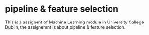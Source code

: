 # pipeline & feature selection

This is a assignent of Machine Learning module in University College Dublin, the assignemnt is about pipeline & feature selection.
